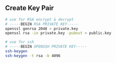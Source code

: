 ## Create Key Pair
```bash
# use for RSA encrypt & decrypt
# -----BEGIN RSA PRIVATE KEY-----
openssl genrsa 2048 > private.key
openssl rsa -in private.key -pubout > public.key
```

```bash
# use for ssh
# -----BEGIN OPENSSH PRIVATE KEY-----
ssh-keygen
ssh-keygen -t rsa -b 4096
```

